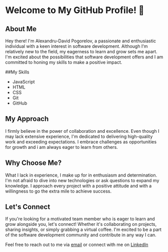 # Welcome to My GitHub Profile! 👋

## About Me
Hey there! I'm Alexandru-David Pogorelov, a passionate and enthusiastic individual with a keen interest in 
software development. Although I'm relatively new to the field, my eagerness to learn and grow sets me apart. 
I'm excited about the possibilities that software development offers and I am  committed to honing my skills to
make a positive impact.

##My Skills
- JavaScript
- HTML
- CSS
- Git
- GitHub

## My Approach
I firmly believe in the power of collaboration and excellence. Even though I may lack extensive experience, I'm
dedicated to delivering high-quality work and exceeding expectations. I embrace challenges as opportunities
for growth and i am always eager to learn from others.

## Why Choose Me?
What I lack in experience, I make up for in enthusiasm and determination. I'm not afraid to dive into new
technologies or ask questions to expand my knowledge. I approach every project with a positive attitude 
and with a willingness to go the extra mile to achieve success.

## Let's Connect
If you're looking for a motivated team member who is eager to learn and grow alongside you, let's connect!
Whether it's collaborating on projects, sharing insights, or simply grabbing a virtual coffee. I'm excited
to be a part of the software development community and contribute in any way I can.

Feel free to reach out to me via [email](mailto:alexandrupogorelov720@gmail.com) or connect with me on [LinkedIn](https://www.linkedin.com/in/alexandru-david-pogorelov-926a082b8/)
